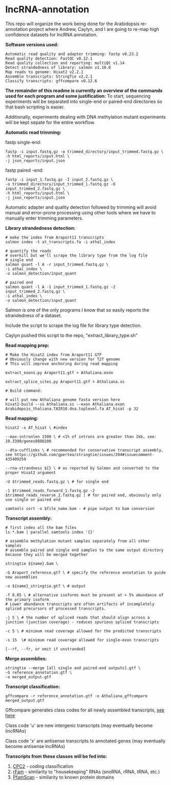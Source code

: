# lncRNA-annotation

This repo will organize the work being done for the Arabidopsis re-annotation project where Andrew, Caylyn, and I are going to re-map high confidence datasets for lncRNA annotation.

**Software versions used:**
```
Automatic read quality and adapter trimming: fastp v0.23.2
Read quality detection: FastQC v0.12.1
Read quality collection and reporting: multiQC v1.14
Detect strandedness of library: salmon v1.10.0
Map reads to genome: Hisat2 v2.2.1
Assemble transcripts: StringTie v2.2.1
Classify transcripts: gffcompare v0.12.6
```

**The remainder of this readme is currently an overview of the commands used for each program and some justification:**
To start, sequencing experiments will be separated into single-end or paired-end directories so that bash scripting is easier.

Additionally, experiments dealing with DNA methylation mutant experiments will be kept sepate for the entire workflow.

**Automatic read trimming:**

fastp single-end:

```
fastp -i input.fastq.gz -o trimmed_directory/input_trimmed.fastq.gz \
-h html_reports/input.html \
-j json_reports/input.json
```

fastp paired -end:

```
fastp -i input_1.fastq.gz -I input_2.fastq.gz \
-o trimmed_directory/input_trimmed_1.fastq.gz -O input_trimmed_2.fastq.gz \
-h html_reports/input.html \
-j json_reports/input.json
```

Automatic adapter and quality detection followed by trimming will avoid manual and error-prone processing using other tools where we have to manually enter trimming parameters.



**Library strandedness detection:**

```
# make the index from Araport11 transcripts
salmon index -t at_transcripts.fa -i athal_index

# quantify the reads
# overkill but we'll scrape the library type from the log file
# single end
salmon quant -l A -r input_trimmed.fastq.gz \
-i athal_index \
-o salmon_detection/input_quant

# paired end
salmon quant -l A -1 input_trimmed_1.fastq.gz -2 input_trimmed_2.fastq.gz \
-i athal_index \
-o salmon_detection/input_quant
```

Salmon is one of the only programs I know that so easily reports the strandedness of a dataset.

Include the script to scrape the log file for library type detection.

Caylyn pushed this script to the repo, "extract_library_type.sh"


**Read mapping prep:**

```
# Make the Hisat2 index from Araport11 GTF
# Obviously change with new version for T2T genome
# This will improve anchoring during read mapping

extract_exons.py Araport11.gtf > Athaliana.exon

extract_splice_sites.py Araport11.gtf > Athaliana.ss

# Build command:

# will put new Athaliana genome fasta version here
hisat2-build --ss Athaliana.ss --exon Athaliana.exon Arabidopsis_thaliana.TAIR10.dna.toplevel.fa AT_hisat -p 32

```

**Read mapping:**

```
hisat2 -x AT_hisat \ #index

--max-intronlen 1500 \ # <1% of introns are greater than 1kb, see: 10.3390/genes8080200

--dta-cufflinks \ # recommended for conservative transcript assembly, see https://github.com/gpertea/stringtie/issues/204#issuecomment-435409259

--rna-strandness ${} \ # as reported by Salmon and converted to the proper Hisat2 argument

-U $trimmed_reads.fastq.gz \ # for single end

-1 $trimmed_reads_forward_1.fastq.gz -2 $trimmed_reads_reverse_2.fastq.gz | # for paired end, obviously only use single or paired end

samtools sort -o $file_name.bam - # pipe output to bam conversion
```


**Transcript assembly:**

```
# first index all the bam files
ls *.bam | parallel samtools index '{}'

# assemble methylation mutant samples separately from all other samples
# assemble paired and single end samples to the same output directory because they will be merged together

stringtie ${name}.bam \

-G Araport_reference.gtf \ # specify the reference annotation to guide new assemblies

-o ${name}_stringtie.gtf \ # output

-f 0.05 \ # alternative isoforms must be present at > 5% abundance of the primary isoform
# Lower abundance transcripts are often artifacts of incompletely spliced precursors of processed transcripts.

-j 5 \ # the number of spliced reads that should align across a junction (junction coverage) - reduces spurious spliced transcripts

-c 5 \ # minimum read coverage allowed for the predicted transcripts

-s 15  \# minimum read coverage allowed for single-exon transcripts 

[--rf, --fr, or omit if unstranded]
```

**Merge assemblies:**

```
stringtie --merge [all single and paired-end outputs].gtf \
-G reference_annotation.gtf \
-o merged_output.gtf
```




**Transcript classification:**

```
gffcompare -r reference_annotation.gtf -o Athaliana_gffcompare merged_output.gtf
```

Gffcompare generates class codes for all newly assembled transcripts, [see here](https://ccb.jhu.edu/software/stringtie/gffcompare.shtml)

Class code 'u' are new intergenic transcripts (may eventually become lincRNAs)

Class code 'x' are antisense transcripts to annotated genes (may eventually become antisense lncRNAs)

**Transcripts from these classes will be fed into:**
1. [CPC2](http://cpc2.gao-lab.org/run_cpc2_program.php) - coding classification
2. [rFam](https://rfam.org/search) - similarity to "housekeeping" RNAs (snoRNA, rRNA, tRNA, etc.)
3. [PfamScan](https://www.ebi.ac.uk/Tools/pfa/pfamscan/) - similarity to known protein domains


